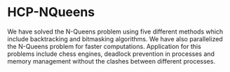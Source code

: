 # HCP-NQueens

We have solved the N-Queens problem using five different methods which include backtracking and bitmasking algorithms. We have also parallelized the N-Queens problem for faster computations. Application for this problems include chess engines, deadlock prevention in processes and memory management without the clashes between different processes.
